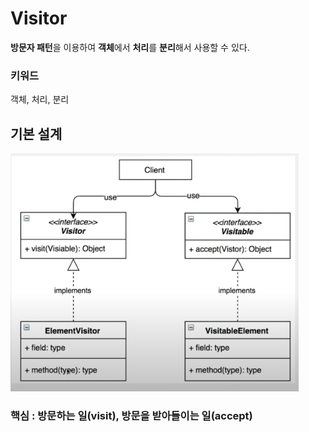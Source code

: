 # Visitor

<b>방문자 패턴</b>을 이용하여 <b>객체</b>에서 <b>처리</b>를 <b>분리</b>해서 사용할 수 있다.

### 키워드
객체, 처리, 분리

## 기본 설계
<img src="img/visitor%20pattern.png">

### <b>핵심 : 방문하는 일(visit), 방문을 받아들이는 일(accept)</b>